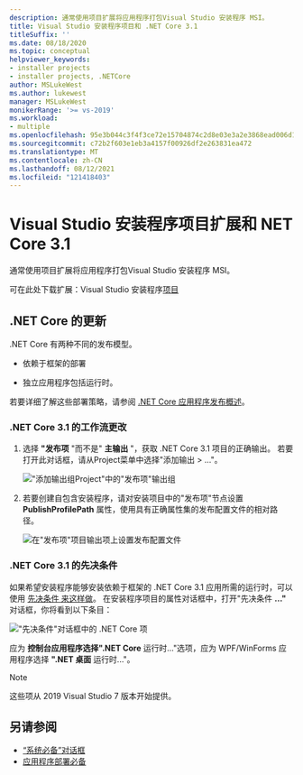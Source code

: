 ```yaml
---
description: 通常使用项目扩展将应用程序打包Visual Studio 安装程序 MSI。
title: Visual Studio 安装程序项目和 .NET Core 3.1
titleSuffix: ''
ms.date: 08/18/2020
ms.topic: conceptual
helpviewer_keywords:
- installer projects
- installer projects, .NETCore
author: MSLukeWest
ms.author: lukewest
manager: MSLukeWest
monikerRange: '>= vs-2019'
ms.workload:
- multiple
ms.openlocfilehash: 95e3b044c3f4f3ce72e15704874c2d8e03e3a2e3868ead006d1fab0635be9072
ms.sourcegitcommit: c72b2f603e1eb3a4157f00926df2e263831ea472
ms.translationtype: MT
ms.contentlocale: zh-CN
ms.lasthandoff: 08/12/2021
ms.locfileid: "121418403"
---
```

# <a name="visual-studio-installer-projects-extension-and-net-core-31"></a>Visual Studio 安装程序项目扩展和 NET Core 3.1

通常使用项目扩展将应用程序打包Visual Studio 安装程序 MSI。

可在此处下载扩展：Visual Studio 安装程序[项目](https://marketplace.visualstudio.com/items?itemName=VisualStudioClient.MicrosoftVisualStudio2017InstallerProjects)

## <a name="update-for-net-core"></a>.NET Core 的更新
.NET Core 有两种不同的发布模型。

- 依赖于框架的部署

- 独立应用程序包括运行时。

若要详细了解这些部署策略，请参阅 [.NET Core 应用程序发布概述](/dotnet/core/deploying/)。

### <a name="workflow-changes-for-net-core-31"></a>.NET Core 3.1 的工作流更改

1. 选择 **"发布项** "而不是" **主输出** "，获取 .NET Core 3.1 项目的正确输出。  若要打开此对话框，请从Project菜单中选择"添加输出  >  ..."。

    !["添加输出组Project"中的"发布项"输出组](../deployment/media/installer-projects-net-core-publish-items-output.png "选取发布项")

2. 若要创建自包含安装程序，请对安装项目中的"发布项"节点设置 **PublishProfilePath** 属性，使用具有正确属性集的发布配置文件的相对路径。

    ![在"发布项"项目输出项上设置发布配置文件](../deployment/media/installer-projects-net-core-publish-profile.png "设置发布配置文件")

### <a name="prerequisites-for-net-core-31"></a>.NET Core 3.1 的先决条件

如果希望安装程序能够安装依赖于框架的 .NET Core 3.1 应用所需的运行时，可以使用 [先决条件 来这样做](../deployment/application-deployment-prerequisites.md)。  在安装程序项目的属性对话框中，打开"先决条件 **..."** 对话框，你将看到以下条目：

!["先决条件"对话框中的 .NET Core 项](../deployment/media/installer-projects-net-core-prerequisites.png ".NET Core 系统必备组件")

应为 **控制台应用程序选择".NET Core** 运行时..."选项，应为 WPF/WinForms 应用程序选择 **".NET 桌面** 运行时..."。

>[!NOTE]
>这些项从 2019 Visual Studio 7 版本开始提供。

## <a name="see-also"></a>另请参阅

- [“系统必备”对话框](../ide/reference/prerequisites-dialog-box.md)
- [应用程序部署必备](../deployment/application-deployment-prerequisites.md)
